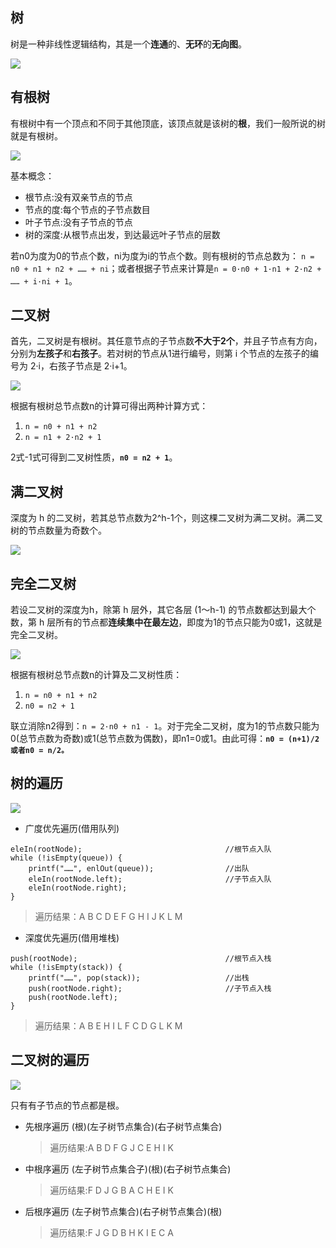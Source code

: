 ## 树

树是一种非线性逻辑结构，其是一个**连通**的、**无环**的**无向图**。

![](./pic/20180309190002.png)

## 有根树

有根树中有一个顶点和不同于其他顶底，该顶点就是该树的**根**，我们一般所说的树就是有根树。

![](./pic/20180309190857.png)

基本概念：

*   根节点:没有双亲节点的节点
*   节点的度:每个节点的子节点数目
*   叶子节点:没有子节点的节点
*   树的深度:从根节点出发，到达最远叶子节点的层数

若n0为度为0的节点个数，ni为度为i的节点个数。则有根树的节点总数为：
`n = n0 + n1 + n2 + …… + ni`；或者根据子节点来计算是`n = 0·n0 + 1·n1 + 2·n2 + …… + i·ni + 1`。

## 二叉树

首先，二叉树是有根树。其任意节点的子节点数**不大于2个**，并且子节点有方向，分别为**左孩子**和**右孩子**。若对树的节点从1进行编号，则第 i 个节点的左孩子的编号为 2·i，右孩子节点是 2·i+1。

![](./pic/20180309194109.png)

根据有根树总节点数n的计算可得出两种计算方式：

1.  `n = n0 + n1 + n2`
2.  `n = n1 + 2·n2 + 1`

2式-1式可得到二叉树性质，**`n0 = n2 + 1`**。

## 满二叉树

深度为 h 的二叉树，若其总节点数为2^h-1个，则这棵二叉树为满二叉树。满二叉树的节点数量为奇数个。

![](./pic/20180309184510.png)

## 完全二叉树

若设二叉树的深度为h，除第 h 层外，其它各层 (1～h-1) 的节点数都达到最大个数，第 h 层所有的节点都**连续集中在最左边**，即度为1的节点只能为0或1，这就是完全二叉树。

![](./pic/20180309184510.png)

根据有根树总节点数n的计算及二叉树性质：

1.  `n = n0 + n1 + n2`
2.  `n0 = n2 + 1`

联立消除n2得到：`n = 2·n0 + n1 - 1`。对于完全二叉树，度为1的节点数只能为0(总节点数为奇数)或1(总节点数为偶数)，即n1=0或1。由此可得：**`n0 = (n+1)/2或者n0 = n/2。`**

## 树的遍历

![](./pic/20180310193952.png)
*   广度优先遍历(借用队列)
```
eleIn(rootNode);                   				//根节点入队
while (!isEmpty(queue)) {
    printf("……", enlOut(queue));    			//出队
    eleIn(rootNode.left);            			//子节点入队
    eleIn(rootNode.right);
}
```  
> 遍历结果：A B C D E F G H I J K L M

*   深度优先遍历(借用堆栈)
```    
push(rootNode);                    				//根节点入栈
while (!isEmpty(stack)) {
    printf("……", pop(stack));   		 		//出栈
    push(rootNode.right);       				//子节点入栈
    push(rootNode.left);
}
```
> 遍历结果：A B E H I L F C D G L K M

## 二叉树的遍历

![](./pic/20180309184510.png)

只有有子节点的节点都是根。

*   先根序遍历
(根)(左子树节点集合)(右子树节点集合)

    > 遍历结果:A B D F G J C E H I K

*   中根序遍历
(左子树节点集合子)(根)(右子树节点集合)

    > 遍历结果:F D J G B A C H E I K

*   后根序遍历
(左子树节点集合)(右子树节点集合)(根)

    > 遍历结果:F J G D B H K I E C A
